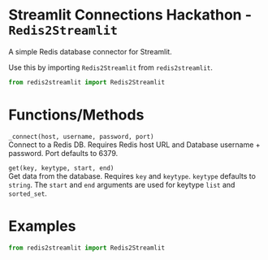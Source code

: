# Streamlit Connections Hackathon - `Redis2Streamlit`
A simple Redis database connector for Streamlit.

Use this by importing `Redis2Streamlit` from `redis2streamlit`.
```python
from redis2streamlit import Redis2Streamlit
```

# Functions/Methods

`_connect(host, username, password, port)`  
Connect to a Redis DB. Requires Redis host URL and Database username + password. Port defaults to 6379.
  
    
`get(key, keytype, start, end)`  
Get data from the database. Requires `key` and `keytype`. `keytype` defaults to `string`.
The `start` and `end` arguments are used for keytype `list` and `sorted_set`.  

# Examples  
```python
from redis2streamlit import Redis2Streamlit
```
